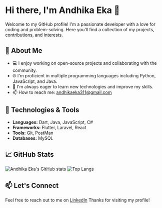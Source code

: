 # Hi there, I'm Andhika Eka 👋

Welcome to my GitHub profile! I'm a passionate developer with a love for coding and problem-solving. Here you'll find a collection of my projects, contributions, and interests.

## 🌱 About Me

- 💻 I enjoy working on open-source projects and collaborating with the community.
- 🌐 I'm proficient in multiple programming languages including Python, JavaScript, and Java.
- 🚀 I'm always eager to learn new technologies and improve my skills.
- 📫 How to reach me: andhikaeka311@gmail.com

## 🔧 Technologies & Tools

- **Languages:** Dart, Java, JavaScript, C#
- **Frameworks:** Flutter, Laravel, React
- **Tools:** Git, PostMan
- **Databases:** MySQL

## 📈 GitHub Stats

![Andhika Eka's GitHub stats](https://github-readme-stats.vercel.app/api?username=andhikaeka3333333&show_icons=true&theme=radical)
![Top Langs](https://github-readme-stats.vercel.app/api/top-langs/?username=andhikaeka3333333&layout=compact&theme=radical)

## 📫 Let's Connect

Feel free to reach out to me on [LinkedIn]([https://www.linkedin.com/in/your-linkedin-profile](https://www.linkedin.com/in/andhika-eka-santosa-852b25281/))
Thanks for visiting my profile!

<!-- You can add more sections if needed -->
